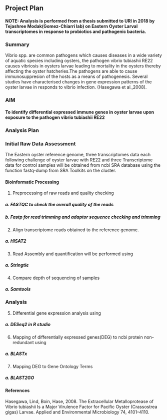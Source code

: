 ## Project Plan
#### NOTE: Analysis is performed from a thesis submitted to URI in 2018 by Tejashree Modak(Gomez-Chiarri lab) on Eastern Oyster Larval transcriptomes in response to probiotics and pathogenic bacteria.

### Summary
Vibrio spp. are common pathogens which causes diseases in a wide variety of aquatic species including oysters, the pathogen vibrio tubiashii RE22 causes vibriosis in oysters larvae leading to mortality in the oysters thereby affecting the oyster hatcheries.The pathogens are able to cause immunosuppresion of the hosts as a means of pathogenesis. Several studies have characterised changes in gene expression patterns of the oyster larvae in responds to vibrio infection. (Hasegawa et al.,2008).

### AIM
#### To identify differential expressed immune genes in oyster larvae upon exposure to the pathogen vibrio tubiashii RE22

### Analysis Plan

### Initial Raw Data Assessment
The Eastern oyster reference genome, three transcriptomes data each following challenge of oyster larvae with RE22 and three Transcriptome data for control samples will be obtained  from ncbi SRA database using the function fastq-dump from SRA Toolkits on the cluster.

#### Bioinformatic Processing
 1. Preprocessing of raw reads and quality checking 
##### a. FASTQC to check the overall quality of the reads
##### b. Fastp for read trimming and adaptor sequence checking and trimming
 2. Align transcriptome reads obtained to the reference genome.
##### a. HISAT2
 3. Read Assembly and quantification will be performed using
##### a. Stringtie
 4. Compare depth of sequencing of samples
##### a. Samtools

### Analysis
 5. Differential gene expression analysis using
##### a. DESeq2 in R studio
 6. Mapping of differentially expressed genes(DEG) to ncbi protein non-redundant using
##### a. BLASTx
 7. Mapping DEG to Gene Ontology Terms
##### a. BLAST2GO

#### References
 Hasegawa, Lind, Boin, Hase, 2008. The Extracellular Metalloprotease of Vibrio tubiashii Is a Major Virulence Factor for Pacific Oyster (Crassostrea gigas) Larvae. Applied and Environmental Microbiology 74, 4101–4110.

